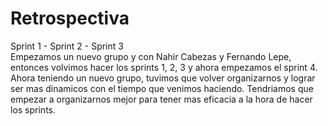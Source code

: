  # Retrospectiva 
Sprint 1 - Sprint 2 - Sprint 3  
Empezamos un nuevo grupo y con Nahir Cabezas y Fernando Lepe, entonces volvimos hacer los sprints 1, 2, 3 y ahora  empezamos el sprint 4.
Ahora teniendo un nuevo grupo, tuvimos que volver organizarnos y lograr ser mas dinamicos con el tiempo  que venimos haciendo.
Tendriamos  que empezar a organizarnos mejor para tener mas eficacia a la hora de hacer los sprints.
